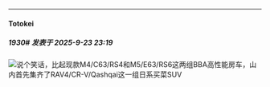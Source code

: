 ﻿
*****

####  Totokei  
##### 1930#       发表于 2025-9-23 23:19

<img src="https://static.stage1st.com/image/smiley/face2017/004.gif" referrerpolicy="no-referrer">说个笑话，比起现款M4/C63/RS4和M5/E63/RS6这两组BBA高性能房车，山内首先集齐了RAV4/CR-V/Qashqai这一组日系买菜SUV

